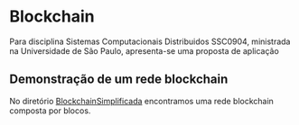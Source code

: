 # Blockchain
 Para disciplina Sistemas Computacionais Distribuidos SSC0904, ministrada na Universidade de São Paulo, apresenta-se uma proposta de aplicação
 
 ## Demonstração de um rede blockchain
 No diretório [BlockchainSimplificada](./BlockchainSimplificada/) encontramos uma rede blockchain composta por blocos.
 
 
